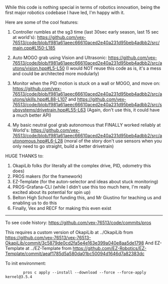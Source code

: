 While this code is nothing special in terms of robotics innovation, being the first major robotics codebase I have led, I'm happy with it.

Here are some of the cool features:

1. Controller rumbles at the sg3 time (last 30sec early season, last 15 sec at world's): https://github.com/vex-76513/code/blob/f981a61aeec66610aced2e40a231d95beb4adbb2/src/main.cpp#L150-L185

2. Auto MOGO grab using Vision and Ultrasonic: https://github.com/vex-76513/code/blob/f981a61aeec66610aced2e40a231d95beb4adbb2/src/autons/vision.hpp#L5-L50
   (I would NOT reuse this code as is, it's a mess and could be architected more modularly)

3. Monitor when the PID motion is stuck on a wall or MOGO, and move on: https://github.com/vex-76513/code/blob/f981a61aeec66610aced2e40a231d95beb4adbb2/src/autons/skills.hpp#L88-L107 and https://github.com/vex-76513/code/blob/f981a61aeec66610aced2e40a231d95beb4adbb2/src/subsystems/drivetrain.hpp#L55-L63
   (Again, don't use this, it could have a much better API)

4. My basic neutral goal grab autonomous that FINALLY worked reliably at World's: https://github.com/vex-76513/code/blob/f981a61aeec66610aced2e40a231d95beb4adbb2/src/autonomous.hpp#L6-L28
   (moral of the story don't use sensors when you only need to go straight, build a better drivetrain)

HUGE THANKS to:

1. OkapiLib folks (for literally all the complex drive, PID, odometry this does)
2. PROS makers (for the framework)
3. EZ-Template (for the auton-selector and ideas about stuck monitoring)
4. PROS-Grafana-CLI (while I didn't use this too much here, I'm really excited about its potential for spin up)
5. Belton High School for funding this, and Mr Giustino for teaching us and enabling us to do this
6. Finally, Vex and RECF for making this even exist


---

To see code history: <https://github.com/vex-76513/code/commits/pros>

This requires a custom version of OkapiLib at ../OkapiLib from https://github.com/vex-76513/vex-76513-OkapiLib/commit/3c5879de0cd2fa5e4e163e399a040e8aa5de1798
And EZ-Template at ../EZ-Template from https://github.com/EZ-Robotics/EZ-Template/commit/aeaf1785d5a580da01bc50094d1646d7a82383dc

To init environment:
```
        pros c apply --install --download --force --force-apply kernel@3.5.4
```
